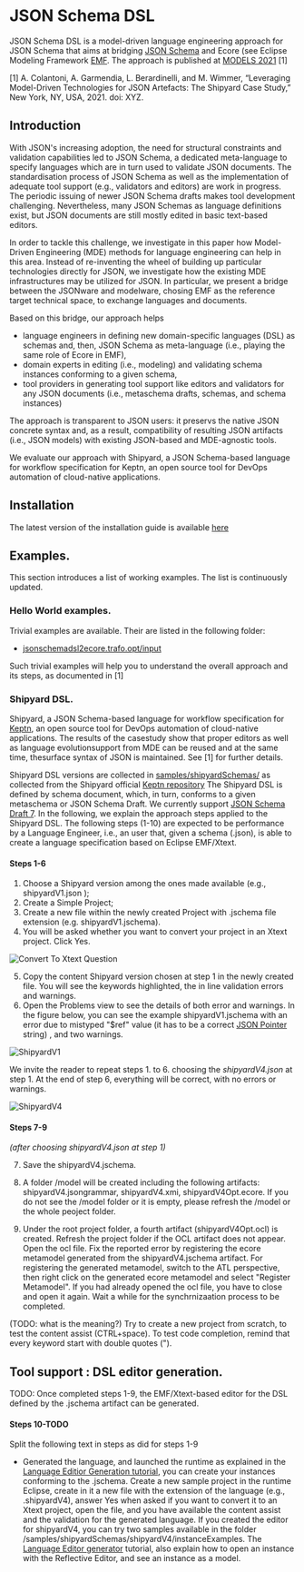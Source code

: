 # JSON Schema DSL


JSON Schema DSL is a model-driven language engineering approach for JSON Schema that aims at bridging [JSON Schema](https://json-schema.org/) and Ecore (see Eclipse Modeling Framework [EMF](https://www.eclipse.org/modeling/emf/). 
The approach is published at [MODELS 2021](https://conf.researchr.org/home/models-2021) [1]


[1] A. Colantoni, A. Garmendia, L. Berardinelli, and M. Wimmer, “Leveraging Model-Driven Technologies for JSON Artefacts: The Shipyard Case Study,” New York, NY, USA, 2021. doi: XYZ.


## Introduction


With JSON's increasing adoption, the need for structural constraints and validation capabilities led to JSON Schema, a dedicated meta-language to specify languages which are in turn used to validate JSON documents. 
The standardisation process of JSON Schema as well as the implementation of adequate tool support (e.g., validators and editors) are work in progress. 
The periodic issuing of newer JSON Schema drafts makes tool development challenging. Nevertheless, many JSON Schemas as language definitions exist, but JSON documents are still mostly edited in basic text-based editors.   


In order to tackle this challenge, we investigate in this paper how Model-Driven Engineering (MDE) methods for language engineering can help in this area. 
Instead of re-inventing the wheel of building up particular technologies directly for JSON, we investigate how the existing MDE infrastructures may be utilized for JSON. 
In particular, we present a bridge between the JSONware and modelware, chosing EMF as the reference target technical space, to exchange languages and documents. 


Based on this bridge, our approach helps 
- language engineers in defining new domain-specific languages (DSL) as schemas and, then, JSON Schema as meta-language (i.e., playing the same role of Ecore in EMF),
- domain experts in editing (i.e., modeling) and validating schema instances conforming to a given schema,
- tool providers in generating tool support like editors and validators for any JSON documents (i.e., metaschema drafts, schemas, and schema instances)


The approach is transparent to JSON users: it preservs the native JSON concrete syntax and, as a result, compatibility of resulting JSON artifacts (i.e., JSON models) with existing JSON-based and MDE-agnostic tools.


We evaluate our approach with Shipyard, a JSON Schema-based language for workflow specification for Keptn, an open source tool for DevOps automation of cloud-native applications.




## Installation


The latest version of the installation guide is available [here](tutorials/JSchemaDSLInstallationTutorial.pdf)




## Examples.
This section introduces a list of working examples. The list is continuously updated.


### Hello World examples. 
Trivial examples are available. Their are listed in the following folder:
- [jsonschemadsl2ecore.trafo.opt/input](jsonschemadsl2ecore.trafo.opt/input/)

Such trivial examples will help you to understand the overall approach and its steps, as documented in [1]


### Shipyard DSL.
Shipyard, a JSON Schema-based language for workflow specification for [Keptn](https://keptn.sh/), an open source tool for DevOps automation  of  cloud-native  applications.  The  results  of  the  casestudy  show  that  proper  editors  as  well  as  language  evolutionsupport  from  MDE  can  be  reused  and  at  the  same  time,  thesurface  syntax  of  JSON  is  maintained. See [1] for further details.


Shipyard DSL versions are collected in [samples/shipyardSchemas/](samples/shipyardSchemas/) as collected from the Shipyard official [Keptn repository](https://github.com/keptn/spec/blob/master/shipyard.md)
The Shipyard DSL is defined by schema document, which, in turn, conforms to a given metaschema or JSON Schema Draft. We currently support [JSON Schema Draft 7](https://json-schema.org/).
In the following, we explain the approach steps applied to the Shipyard DSL.
The following steps (1-10) are expected to be performance by a Language Engineer, i.e., an user that, given a schema (.json), is able to create a language specification based on Eclipse EMF/Xtext.


#### Steps 1-6


1. Choose a Shipyard version among the ones made available (e.g., shipyardV1.json );
2. Create a Simple Project; 
3. Create a new file within the newly created Project with .jschema file extension (e.g. shipyardV1.jschema). 
4. You will be asked whether you want to convert your project in an Xtext project. Click Yes.


![Convert To Xtext Question](tutorials/img/convertXtextPropject.PNG)  


5. Copy the content Shipyard version chosen at step 1  in the newly created file. You will see the keywords highlighted, the in line validation errors and warnings. 
6. Open the  Problems view to see the details of both error and warnings.  In the figure below, you can see the example shipyardV1.jschema with an error due to mistyped "$ref"  value (it has to be a correct [JSON Pointer](https://datatracker.ietf.org/doc/html/rfc6901) string) , and two warnings. 


![ShipyardV1](tutorials/img/shipyardV1.PNG) 


We invite the reader to repeat steps 1. to 6. choosing the *shipyardV4.json* at step 1. 
At the end of step 6, everything will be correct, with no errors or warnings.


![ShipyardV4](tutorials/img/shipyardV4.PNG) 


#### Steps 7-9
*(after choosing shipyardV4.json at step 1)*

7. Save the shipyardV4.jschema. 
9. A folder /model will be created including the following artifacts: shipyardV4.jsongrammar, shipyardV4.xmi, shipyardV4Opt.ecore. If you do not see the /model folder or it is empty, please refresh the /model or the whole peoject folder. 

10. Under the root project folder, a fourth artifact (shipyardV4Opt.ocl) is created. Refresh the project folder if the OCL artifact does not appear. Open the ocl file. Fix the reported error by registering the ecore metamodel generated from the shipyardV4.jschema artifact. For registering the generated metamodel, switch to the ATL perspective, then right click on the generated ecore metamodel and select "Register Metamodel". If you had already opened the ocl file, you have to close and open it again.  Wait a while for the synchrnizaation process to be completed. 


(TODO: what is the meaning?)
Try to create a new project from scratch, to test the content assist (CTRL+space). To test code completion, remind that every keyword start with double quotes ("). 



## Tool support : DSL editor generation.

TODO: Once completed steps 1-9, the EMF/Xtext-based editor for the DSL defined by the .jschema artifact can be generated.

#### Steps 10-TODO
Split the following text in steps as did for steps 1-9

- Generated  the language, and launched the runtime as explained in the [Language Editior Generation tutorial](TODO),
you can create your instances conforming to the .jschema.
Create a new sample project in the runtime Eclipse, create in it a new file with the extension of the language (e.g., .shipyardV4), answer Yes when asked if you want to convert it to an Xtext project,
open the file, and you have available the content assist and the validation for the generated language.
If you created the editor for shipyardV4, you can try two samples available in the folder /samples/shipyardSchemas/shipyardV4/instanceExamples.
The [Language Editor generator](tutorials/LanguageEditorGeneration.pdf) tutorial, also explain how to open an instance with the Reflective Editor, and see an instance as a model.



